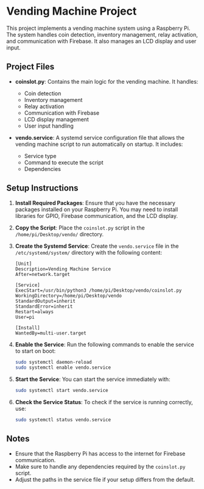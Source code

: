 # Vending Machine Project

This project implements a vending machine system using a Raspberry Pi. The system handles coin detection, inventory management, relay activation, and communication with Firebase. It also manages an LCD display and user input.

## Project Files

- **coinslot.py**: Contains the main logic for the vending machine. It handles:
  - Coin detection
  - Inventory management
  - Relay activation
  - Communication with Firebase
  - LCD display management
  - User input handling

- **vendo.service**: A systemd service configuration file that allows the vending machine script to run automatically on startup. It includes:
  - Service type
  - Command to execute the script
  - Dependencies

## Setup Instructions

1. **Install Required Packages**:
   Ensure that you have the necessary packages installed on your Raspberry Pi. You may need to install libraries for GPIO, Firebase communication, and the LCD display.

2. **Copy the Script**:
   Place the `coinslot.py` script in the `/home/pi/Desktop/vendo/` directory.

3. **Create the Systemd Service**:
   Create the `vendo.service` file in the `/etc/systemd/system/` directory with the following content:

   ```
   [Unit]
   Description=Vending Machine Service
   After=network.target

   [Service]
   ExecStart=/usr/bin/python3 /home/pi/Desktop/vendo/coinslot.py
   WorkingDirectory=/home/pi/Desktop/vendo
   StandardOutput=inherit
   StandardError=inherit
   Restart=always
   User=pi

   [Install]
   WantedBy=multi-user.target
   ```

4. **Enable the Service**:
   Run the following commands to enable the service to start on boot:

   ```bash
   sudo systemctl daemon-reload
   sudo systemctl enable vendo.service
   ```

5. **Start the Service**:
   You can start the service immediately with:

   ```bash
   sudo systemctl start vendo.service
   ```

6. **Check the Service Status**:
   To check if the service is running correctly, use:

   ```bash
   sudo systemctl status vendo.service
   ```

## Notes

- Ensure that the Raspberry Pi has access to the internet for Firebase communication.
- Make sure to handle any dependencies required by the `coinslot.py` script.
- Adjust the paths in the service file if your setup differs from the default.